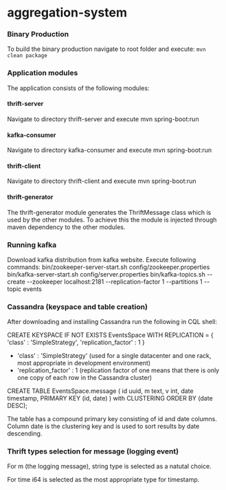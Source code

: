 # aggregation-system

### Binary Production
To build the binary production navigate to root folder and execute: `mvn clean package`

### Application modules
The application consists of the following modules:

#### thrift-server
Navigate to directory thrift-server and execute mvn spring-boot:run

#### kafka-consumer
Navigate to directory kafka-consumer and execute mvn spring-boot:run

#### thrift-client
Navigate to directory thrift-client and execute mvn spring-boot:run

#### thrift-generator
The thrift-generator module generates the ThriftMessage class which is used by the other modules. To achieve this the module is injected
through maven dependency to the other modules.

### Running kafka
Download kafka distribution from kafka website.
Execute following commands:
bin/zookeeper-server-start.sh config/zookeeper.properties
bin/kafka-server-start.sh config/server.properties
bin/kafka-topics.sh --create --zookeeper localhost:2181 --replication-factor 1 --partitions 1 --topic events

### Cassandra (keyspace and table creation)
After downloading and installing Cassandra run the following in CQL shell:

CREATE KEYSPACE IF NOT EXISTS EventsSpace
WITH REPLICATION = { 'class' : 'SimpleStrategy', 'replication_factor' : 1 }

- 'class' : 'SimpleStrategy' (used for a single datacenter and one rack, most appropriate in development environment)
- 'replication_factor' : 1 (replication factor of one means that there is only one copy of each row in the Cassandra cluster)

CREATE TABLE EventsSpace.message (
  id uuid,
  m text,
  v int,
  date timestamp,
  PRIMARY KEY (id, date)
) with CLUSTERING ORDER BY (date DESC);

The table has a compound primary key consisting of id and date columns.
Column date is the clustering key and is used to sort results by date descending.

### Thrift types selection for message (logging event)

For m (the logging message), string type is selected as a natutal choice.

For time i64 is selected as the most appropriate type for timestamp.